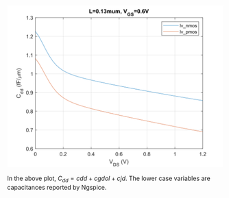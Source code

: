 <p align="center">
   <img src="../img/Cdd_W-VDS.svg" width="600" />
</p>

In the above plot, $C_{dd} = cdd+cgdol+cjd$. The lower case variables are capacitances reported by Ngspice.

